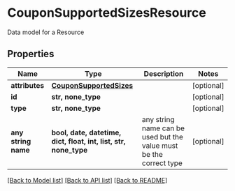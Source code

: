 # CouponSupportedSizesResource

Data model for a Resource

## Properties
Name | Type | Description | Notes
------------ | ------------- | ------------- | -------------
**attributes** | [**CouponSupportedSizes**](CouponSupportedSizes.md) |  | [optional] 
**id** | **str, none_type** |  | [optional] 
**type** | **str, none_type** |  | [optional] 
**any string name** | **bool, date, datetime, dict, float, int, list, str, none_type** | any string name can be used but the value must be the correct type | [optional]

[[Back to Model list]](../README.md#documentation-for-models) [[Back to API list]](../README.md#documentation-for-api-endpoints) [[Back to README]](../README.md)


